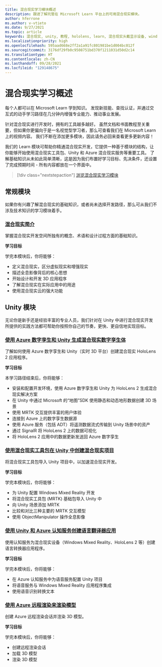```yaml
---
title: 混合现实学习模块概述
description: 跟进了解托管在 Microsoft Learn 平台上的可用混合现实模块。
author: hferrone
ms.author: v-vtieto
ms.date: 9/27/2021
ms.topic: article
keywords: 混合现实, unity, 教程, hololens, learn, 混合现实头戴显示设备, windows 混合现实头戴显示设备, 虚拟现实头戴显示设备, 什么是虚拟现实, 什么是增强现实, MRTK, 混合现实工具包, 语言翻译, Azure, Azure 认知服务, Microsoft Learn
ms.localizationpriority: high
ms.openlocfilehash: 595aad668e2ff2a1a91fc801981be1d004bc012f
ms.sourcegitcommit: 3176df29fb0c9508751bd370f1211031d50d2c14
ms.translationtype: HT
ms.contentlocale: zh-CN
ms.lasthandoff: 09/28/2021
ms.locfileid: "129148675"
---
```

# <a name="mixed-reality-learn-overview"></a>混合现实学习概述

每个人都可以在 Microsoft Learn 学到知识。 发现新技能、查找认证，并通过交互式的动手学习路径在几分钟内增强专业能力、推动事业发展。 

针对混合现实进行开发时，拥有的工具越多越好。 虽然文档和书面教程至关重要，但如果你更偏向于是一名视觉型学习者，那么可查看我们在 Microsoft Learn 上的视频内容。 我们不断在添加更多模块，因此请务必回来查看更多更新内容！

我们的 Learn 模块可帮助你精通混合现实开发，它提供一种基于模块的结构，让你能够开始使用混合现实工具包、Unity 和 Azure 混合现实服务等重要工具。 了解基础知识从未如此简单清晰，这是因为我们布置好学习目标、先决条件，还设置了完成预期时间 - 所有内容都放在一个界面中。 

> [!div class="nextstepaction"]
> [浏览混合现实学习模块](/learn/browse/?terms=mixed+reality)

## <a name="general-modules"></a>常规模块

如果你有兴趣了解混合现实的基础知识，或者尚未选择开发路径，那么可从我们不涉及技术知识的学习模块着手。

### <a name="introduction-to-mixed-reality"></a>[混合现实简介](/learn/modules/intro-to-mixed-reality/)

掌握混合现实开发空间所独有的概念、术语和设计过程方面的基础知识。

**学习目标**

学完本模块后，你将能够：

* 定义混合现实，区分虚拟现实和增强现实
* 描述全息影像背后的核心思想
* 开始设计和开发 3D 应用程序
* 了解混合现实在实际应用中的用途
* 使用混合现实云的强大功能

## <a name="unity-modules"></a>Unity 模块

无论你是新手还是经验丰富的专业人员，我们针对在 Unity 中进行混合现实开发所提供的实践方法都可帮助你按照你自己的节奏，更快、更自信地实现目标。

### <a name="build-mixed-reality-digital-twins-with-azure-digital-twins-and-unity"></a>[使用 Azure 数字孪生和 Unity 生成混合现实数字孪生体](/learn/paths/build-mixed-reality-azure-digital-twins-unity/)

了解如何使用 Azure 数字孪生和 Unity（实时 3D 平台）创建混合现实 HoloLens 2 应用程序。

**学习目标**

本学习路径结束后，你将能够：

* 安装和配置开发环境，使用 Azure 数字孪生和 Unity 为 HoloLens 2 生成混合现实解决方案
* 在 Unity 中通过 Microsoft 的“地图”SDK 使用静态和动态地形数据创建 3D 场景
* 使用 MRTK 交互提供丰富的用户体验
* 连接到 Azure 上的数字孪生数据源
* 使用 Azure 服务（包括 ADT）将遥测数据流式传输到 Unity 场景中的资产
* 通过 SignalR 将 HoloLens 2 上的数据可视化
* 将 HoloLens 2 应用中的数据更新发送回 Azure 数字孪生

### <a name="set-up-a-mixed-reality-project-in-unity-with-the-mixed-reality-toolkit"></a>[使用混合现实工具包在 Unity 中创建混合现实项目](/learn/modules/mixed-reality-toolkit-project-unity/)

将混合现实工具包导入 Unity 项目中，以加速混合现实开发。

**学习目标**

学完本模块后，你将能够：

* 为 Unity 配置 Windows Mixed Reality 开发
* 将混合现实工具包 (MRTK) 基础包导入 Unity 中
* 向 Unity 场景添加 MRTK
* 比较和对比三种主要的 MRTK 交互模型
* 使用 ObjectManipulator 操作全息影像

### <a name="create-a-language-translator-app-with-unity--azure-cognitive-services"></a>[使用 Unity 和 Azure 认知服务创建语言翻译器应用](/learn/modules/create-language-translator-mixed-reality-application-unity-azure-cognitive-services/)

使用认知服务为混合现实设备（Windows Mixed Reality、HoloLens 2 等）创建语言转换器应用程序。

**学习目标**

学完本模块后，你将能够：

* 在 Azure 认知服务中为语音服务配置 Unity 项目
* 将语音服务与 Windows Mixed Reality 应用程序集成
* 使用语音识别转换文本

### <a name="render-a-model-with-azure-remote-rendering"></a>[使用 Azure 远程渲染来渲染模型](/learn/modules/render-model-azure-remote-rendering-unity/)

创建 Azure 远程渲染会话并渲染 3D 模型。

**学习目标**

学完本模块后，你将能够：

* 创建远程渲染会话
* 加载 3D 模型
* 渲染 3D 模型